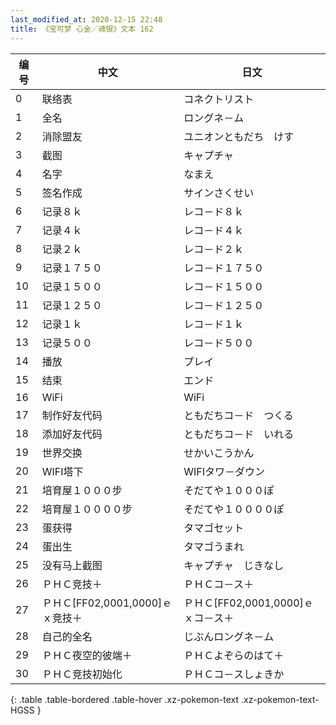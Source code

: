 ```yaml
---
last_modified_at: 2020-12-15 22:48
title: 《宝可梦 心金／魂银》文本 162
---
```

| 编号 | 中文 | 日文 |
| ---- | ---- | ---- |
| 0 | 联络表 | コネクトリスト |
| 1 | 全名 | ロングネ－ム |
| 2 | 消除盟友 | ユニオンともだち　けす |
| 3 | 截图 | キャプチャ |
| 4 | 名字 | なまえ |
| 5 | 签名作成 | サインさくせい |
| 6 | 记录８ｋ | レコ－ド８ｋ |
| 7 | 记录４ｋ | レコ－ド４ｋ |
| 8 | 记录２ｋ | レコ－ド２ｋ |
| 9 | 记录１７５０ | レコ－ド１７５０ |
| 10 | 记录１５００ | レコ－ド１５００ |
| 11 | 记录１２５０ | レコ－ド１２５０ |
| 12 | 记录１ｋ | レコ－ド１ｋ |
| 13 | 记录５００ | レコ－ド５００ |
| 14 | 播放 | プレイ |
| 15 | 结束 | エンド |
| 16 | WiFi | WiFi |
| 17 | 制作好友代码 | ともだちコ－ド　つくる |
| 18 | 添加好友代码 | ともだちコ－ド　いれる |
| 19 | 世界交换 | せかいこうかん |
| 20 | WIFI塔下 | WIFIタワ－ダウン |
| 21 | 培育屋１０００步 | そだてや１０００ぽ |
| 22 | 培育屋１００００步 | そだてや１００００ぽ |
| 23 | 蛋获得 | タマゴセット |
| 24 | 蛋出生 | タマゴうまれ |
| 25 | 没有马上截图 | キャプチャ　じきなし |
| 26 | ＰＨＣ竞技＋ | ＰＨＣコ－ス＋ |
| 27 | ＰＨＣ[FF02,0001,0000]ｅｘ竞技＋ | ＰＨＣ[FF02,0001,0000]ｅｘコ－ス＋ |
| 28 | 自己的全名 | じぶんロングネ－ム |
| 29 | ＰＨＣ夜空的彼端＋ | ＰＨＣよぞらのはて＋ |
| 30 | ＰＨＣ竞技初始化 | ＰＨＣコ－スしょきか |
{: .table .table-bordered .table-hover .xz-pokemon-text .xz-pokemon-text-HGSS }